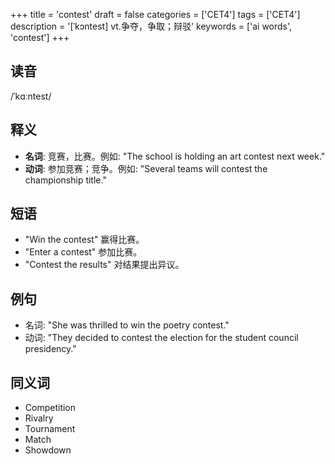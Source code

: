 +++
title = 'contest'
draft = false
categories = ['CET4']
tags = ['CET4']
description = '[ˈkɔntest] vt.争夺，争取；辩驳'
keywords = ['ai words', 'contest']
+++

## 读音
/ˈkɑːntest/

## 释义
- **名词**: 竞赛，比赛。例如: "The school is holding an art contest next week."
- **动词**: 参加竞赛；竞争。例如: "Several teams will contest the championship title."

## 短语
- "Win the contest" 赢得比赛。
- "Enter a contest" 参加比赛。
- "Contest the results" 对结果提出异议。

## 例句
- 名词: "She was thrilled to win the poetry contest."
- 动词: "They decided to contest the election for the student council presidency."
  
## 同义词
- Competition
- Rivalry
- Tournament
- Match
- Showdown
